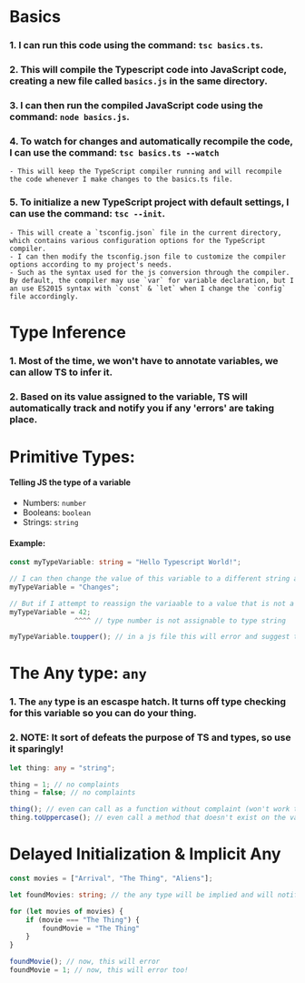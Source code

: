 # Basics
### 1. I can run this code using the command: `tsc basics.ts`.

### 2. This will compile the Typescript code into JavaScript code, creating a new file called `basics.js` in the same directory.

### 3. I can then run the compiled JavaScript code using the command: `node basics.js`.

### 4. To watch for changes and automatically recompile the code, I can use the command: `tsc basics.ts --watch`
    - This will keep the TypeScript compiler running and will recompile the code whenever I make changes to the basics.ts file.

### 5. To initialize a new TypeScript project with default settings, I can use the command: `tsc --init`.
    - This will create a `tsconfig.json` file in the current directory, which contains various configuration options for the TypeScript compiler.
    - I can then modify the tsconfig.json file to customize the compiler options according to my project's needs.  
    - Such as the syntax used for the js conversion through the compiler. By default, the compiler may use `var` for variable declaration, but I an use ES2015 syntax with `const` & `let` when I change the `config` file accordingly.

# Type Inference

### 1. Most of the time, we won't have to annotate variables, we can allow TS to infer it.
### 2. Based on its value assigned to the variable, TS will automatically track and notify you if any 'errors' are taking place.


# Primitive Types:
#### Telling JS the type of a variable
- Numbers: `number`
- Booleans: `boolean`
- Strings: `string`

#### Example:
```ts
const myTypeVariable: string = "Hello Typescript World!";

// I can then change the value of this variable to a different string as usual
myTypeVariable = "Changes";

// But if I attempt to reassign the variaable to a value that is not a string... typescript will complain and notify me that I have breached the type declared for this variable.
myTypeVariable = 42;
                ^^^^ // type number is not assignable to type string

myTypeVariable.toupper(); // in a js file this will error and suggest to use toUpperCase() instead!
```

# The Any type: `any`
### 1. The `any` type is an escaspe hatch. It turns off type checking for this variable so you can do your thing.
### 2. **NOTE:** It sort of defeats the purpose of TS and types, so use it sparingly! 

```ts
let thing: any = "string";

thing = 1; // no complaints
thing = false; // no complaints

thing(); // even can call as a function without complaint (won't work though)
thing.toUppercase(); // even call a method that doesn't exist on the variable (Since it has been assigned to false in the interim)
```

# Delayed Initialization & Implicit Any

```ts
const movies = ["Arrival", "The Thing", "Aliens"];

let foundMovies: string; // the any type will be implied and will notify that thereis a better type option to declare for a better check 

for (let movies of movies) {
    if (movie === "The Thing") {
        foundMovie = "The Thing"
    }
}

foundMovie(); // now, this will error
foundMovie = 1; // now, this will error too!
```
